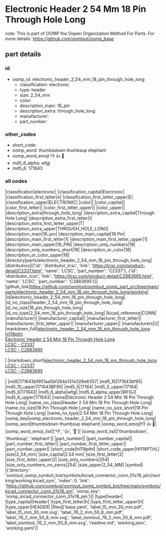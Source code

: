 # Electronic Header 2 54 Mm 18 Pin Through Hole Long  

note: This is part of OOMP the Oopen Organization Method For Parts. For more details: https://github.com/oomlout/oomp_base

##  part details





### id
* oomp_id: electronic_header_2_54_mm_18_pin_through_hole_long
  * classification: electronic
  * type: header
  * size: 2_54_mm
  * color: 
  * description_main: 18_pin
  * description_extra: through_hole_long
  * manufacturer: 
  * part_number: 

### other_codes
* short_code: 
* oomp_word: thumbsdown thumbsup elephant
* oomp_word_emoji :thumbsdown: :thumbsup: :elephant:
* md5_6_alpha: wfgj
* md5_6: 171643

### all codes 
|classification|electronic|
|classification_capital|Electronic|
|classification_first_letter|e|
|classification_first_letter_upper|E|
|classification_upper|ELECTRONIC|
|color||
|color_capital||
|color_first_letter||
|color_first_letter_upper||
|color_upper||
|description_extra|through_hole_long|
|description_extra_capital|Through Hole Long|
|description_extra_first_letter|t|
|description_extra_first_letter_upper|T|
|description_extra_upper|THROUGH_HOLE_LONG|
|description_main|18_pin|
|description_main_capital|18 Pin|
|description_main_first_letter|1|
|description_main_first_letter_upper|1|
|description_main_upper|18_PIN|
|description_only_numbers|18|
|description_only_numbers_short|18|
|description_or_color|18|
|description_or_color_upper|18|
|directory|parts/electronic_header_2_54_mm_18_pin_through_hole_long|
|distributors|[{'id': 'distributor_lcsc', 'link': 'https://lcsc.com/product-detail/C2337.html', 'name': 'LCSC', 'part_number': 'C2337'}, {'id': 'distributor_lcsc', 'link': 'https://lcsc.com/product-detail/C2883695.html', 'name': 'LCSC', 'part_number': 'C2883695'}]|
|github_link|https://github.com/oomlout/oomlout_oomp_part_src/tree/main/parts/electronic_header_2_54_mm_18_pin_through_hole_long/working|
|id|electronic_header_2_54_mm_18_pin_through_hole_long|
|id_no_class|header_2_54_mm_18_pin_through_hole_long|
|id_no_size|18_pin_through_hole_long|
|id_no_type|2_54_mm_18_pin_through_hole_long|
|kicad_reference|CONN|
|manufacturer||
|manufacturer_capital||
|manufacturer_first_letter||
|manufacturer_first_letter_upper||
|manufacturer_upper||
|manufacturers|[]|
|markdown_full|[electronic_header_2_54_mm_18_pin_through_hole_long](https://github.com/oomlout/oomlout_oomp_part_src/tree/main/parts/electronic_header_2_54_mm_18_pin_through_hole_long/working)<br>[hi118pthl](https://github.com/oomlout/oomlout_oomp_part_src/tree/main/parts/electronic_header_2_54_mm_18_pin_through_hole_long/working)<br>[Electronic Header 2 54 Mm 18 Pin Through Hole Long](https://github.com/oomlout/oomlout_oomp_part_src/tree/main/parts/electronic_header_2_54_mm_18_pin_through_hole_long/working)<br>[LCSC - C2337<br>](https://lcsc.com/product-detail/C2337.html)[LCSC - C2883695<br>](https://lcsc.com/product-detail/C2883695.html)<br>|
|markdown_short|[electronic_header_2_54_mm_18_pin_through_hole_long](https://github.com/oomlout/oomlout_oomp_part_src/tree/main/parts/electronic_header_2_54_mm_18_pin_through_hole_long/working)<br>[LCSC - C2337<br>](https://lcsc.com/product-detail/C2337.html)[LCSC - C2883695<br>](https://lcsc.com/product-detail/C2883695.html)<br>|
|md5|171643bf951aa5bf284e131e326e6357|
|md5_10|171643bf95|
|md5_10_upper|171643BF95|
|md5_5|17164|
|md5_5_upper|17164|
|md5_6|171643|
|md5_6_alpha|wfgj|
|md5_6_alpha_upper|WFGJ|
|md5_6_upper|171643|
|name|Electronic Header 2 54 Mm 18 Pin Through Hole Long|
|name_no_class|Header 2 54 Mm 18 Pin Through Hole Long|
|name_no_size|18 Pin Through Hole Long|
|name_no_size_short|18 Pin Through Hole Long|
|name_no_type|2 54 Mm 18 Pin Through Hole Long|
|oomp_key|oomp_electronic_header_2_54_mm_18_pin_through_hole_long|
|oomp_word|thumbsdown thumbsup elephant|
|oomp_word_emoji|:thumbsdown: :thumbsup: :elephant:|
|oomp_word_emoji_list|[':thumbsdown:', ':thumbsup:', ':elephant:']|
|oomp_word_list|['thumbsdown', 'thumbsup', 'elephant']|
|part_number||
|part_number_capital||
|part_number_first_letter||
|part_number_first_letter_upper||
|part_number_upper||
|short_code|hi118pthl|
|short_code_upper|HI118PTHL|
|size|2_54_mm|
|size_capital|2.54 mm|
|size_first_letter|2|
|size_first_letter_upper|2|
|size_only_numbers|254|
|size_only_numbers_no_zeros|254|
|size_upper|2_54_MM|
|symbol|[{'directory': 'oomlout_oomp_symbol_bot/symbols/kicad_connector_conn_01x18_pin//working/working.kicad_sym', 'index': 0, 'link': 'https://github.com/oomlout/oomlout_oomp_symbol_bot/tree/main/symbols/kicad_connector_conn_01x18_pin', 'oomp_key': 'oomp_kicad_connector_conn_01x18_pin'}]|
|type|header|
|type_capital|Header|
|type_first_letter|h|
|type_first_letter_upper|H|
|type_upper|HEADER|
|files|['base.yaml', 'label_15_mm_30_mm.pdf', 'label_15_mm_30_mm.svg', 'label_76_2_mm_50_8_mm.pdf', 'label_76_2_mm_50_8_mm.svg', 'label_oomlout_76_2_mm_50_8_mm.pdf', 'label_oomlout_76_2_mm_50_8_mm.svg', 'readme.md', 'working.json', 'working.yaml']|
